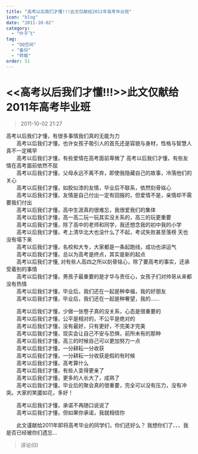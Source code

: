 ```yaml
---
title: "高考以后我们才懂!!!此文仅献给2011年高考毕业班"
icon: "blog"
date: "2011-10-02"
category:
  - "叶子飞"
tag:
  - "QQ空间"
  - "备份"
  - "转载"
order: 51
---
```

# &lt;&lt;高考以后我们才懂!!!&gt;&gt;此文仅献给2011年高考毕业班
> 2011-10-02 21:27


高考以后我们才懂，有很多事情我们真的无能为力  
　　高考以后我们才懂，也许女孩子吸引人的首先还是容貌与身材，性格与智慧人真不一定稀罕  
　　高考以后我们才懂，有些爱情在高考面前卑微了 高考以后我们才懂，有些友情在高考面前依然不屈  
　　高考以后我们才懂，父母永远不离不弃，即使我隐藏自己的故事，冷落他们的关心  
　　高考以后我们才懂，如胶似漆的友情，毕业后不联系，依然刻骨铭心  
　　高考以后我们才懂，友情是自己付出一定有回报的，但爱情不是，亲情却不需要我们付出  
　　高考以后我们才懂，高中生涯真的很难忘，我很爱我们的集体  
　　高考以后我们才懂，高一高二玩一玩其实没关系的，高三的玩更重要  
　　高考以后我们才懂，除了高中的老师和同学，我还想念我的初中我的小学  
　　高考以后我们才懂，考上清华北大也没什么了不起，考试失败甚至落榜 天也没有塌下来  
　　高考以后我们才懂，名校和大专，大家都是一条起跑线，成功也讲运气  
　　高考以后我们才懂，总以为高考是终点，其实是新的起点  
　　高考以后我们才懂, 对有些人高四之所以刻骨铭心，除了要高考的事实，还承受着别的事情  
　　高考以后我们才懂，男孩子最重要的是才华与责任心，女孩子们对帅哥从来都没有热情  
　　高考以后我们才懂，毕业后，我们还在一起是种幸福，我的好朋友  
　　高考以后我们才懂，毕业后，我们还在一起是种奢望，我的……  
  
　　高考以后我们才懂，少做一张卷子真的没关系，心态是很重要的  
　　高考以后我们才懂，公平是相对的，不公平是绝对的  
　　高考以后我们才懂，没有最好，只有更好，不完美才完美  
　　高考以后我们才懂，现实会让自己不安与恐惧，前所未有的那种  
　　高考以后我们才懂，高三的时候自己可以更加努力一点  
　　高考以后我们才懂，一分耕耘一分收获  
　　高考以后我们才懂，一分耕耘一分收获是假的有时候  
　　高考以后我们才懂，高考算什么  
　　高考以后我们才懂，有些人变得更亲了  
　　高考以后我们才懂，更多的人长大了，成熟了  
　　高考以后我们才懂，毕业后的聚会真的很重要，完全可以没有压力，没有冲突。大家的笑靥如花，多好！  
  
　　高考以后我们才懂，承诺不再随口说说了  
　　高考以后我们才懂，但如果你承诺，我就相信你  
  
　　此文谨献给2011年即将高考毕业的同学们，你们还好么？ 我想你们了、、、我是否已经被你们遗忘…
> 评论(0)

